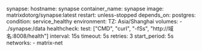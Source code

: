 synapse:
    hostname: synapse
    container_name: synapse
    image: matrixdotorg/synapse:latest
    restart: unless-stopped
    depends_on:
      postgres:
        condition: service_healthy
    environment:
      TZ: Asia/Shanghai
    volumes:
      - ./synapse:/data
    healthcheck:
      test: ["CMD", "curl", "-fSs", "http://域名:8008/health"]
      interval: 15s
      timeout: 5s
      retries: 3
      start_period: 5s
    networks:
      - matrix-net
